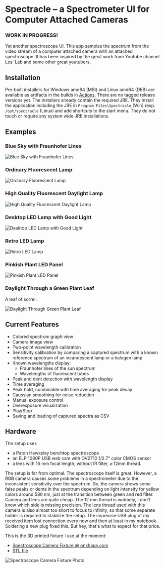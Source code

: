 # Spectracle – a Spectrometer UI for Computer Attached Cameras

### WORK IN PROGRESS!

Yet another spectroscope UI. This app samples the spectrum from the video stream of a computer attached camera with an
attached spectroscope. It has been inspired by the great work from Youtube channel Les' Lab and some other great
youtubers.

## Installation

Pre-built installers for Windows amd64 (MSI) and Linux amd64 (DEB) are available as artifacts in the builds in [Actions](https://github.com/grillbaer/spectracle/actions). There are no tagged release versions yet. The installers already contain the required JRE. They install the application including the JRE in `Program Files\Spectracle` (Win) resp. `/opt/spectracle` (Linux) and add shortcuts to the start menu. They do not touch or require any system wide JRE installations.

## Examples

### Blue Sky with Fraunhofer Lines

![Blue Sky with Fraunhofer Lines](samples/blue_sky_good_calibration.png)

### Ordinary Fluorescent Lamp

![Ordinary Fluorescent Lamp](samples/fluorescent_lamp_good_calibration.png)

### High Quality Fluorescent Daylight Lamp

![High Quality Fluorescent Daylight Lamp](samples/fluorescent_daylight_good_calibration.png)

### Desktop LED Lamp with Good Light

![Desktop LED Lamp with Good Light](samples/led_lamp_good_calibration.png)

### Retro LED Lamp

![Retro LED Lamp](samples/retro_led_good_calibration.png)

### Pinkish Plant LED Panel

![Pinkish Plant LED Panel](samples/plant_light_good_calibration.png)

### Daylight Through a Green Plant Leaf

A leaf of sorrel:

![Daylight Through Green Plant Leaf](samples/daylight_through_green_leaf.png)

## Current Features

* Colored spectrum graph view
* Camera image view
* Two-point wavelength calibration
* Sensitivity calibration by comparing a captured spectrum with a known reference spectrum of an incandescent lamp or a
  halogen lamp
* Known wavelengths display:
    * Fraunhofer lines of the sun spectrum
    * Wavelengths of fluorescent tubes
* Peak and dent detection with wavelength display
* Time averaging
* Peak hold, combinable with time averaging for peak decay
* Gaussian smoothing for noise reduction
* Manual exposure control
* Overexposure visualization
* Play/Stop
* Saving and loading of captured spectra as CSV

## Hardware

The setup uses

* a Paton Hawksley benchtop spectroscope
* an ELP 1080P USB web cam with OV2710 1/2.7" color CMOS sensor
* a lens with 16 mm focal length, without IR filter, ⌀ 12mm thread.

The setup is far from optimal. The spectroscope itself is great. However, a RGB camera causes some problems in a
spectrometer due to the inconsistent sensitivity over the spectrum. So, the camera shows some false peaks or dents in
the spectrum depending on light intensity for yellow colors around 580 nm, just at the transition between green and red
filter. Camera and lens are quite cheap. The 12 mm thread is wobbely, I don't know which side is missing precision.
The lens thread used with this camera is also almost too short to focus to infinity, so that some separate holder is
required to stabilize the setup. The imprecise USB plug of my received item lost connection every now and then at least
in my notebook. Soldering a new plug fixed this. But hey, that's what to expect for that price.

This is the 3D printed fixture I use at the moment:

* [Spectroscope Camera Fixture @ onshape.com](https://cad.onshape.com/documents/067b9cbbfe91eaae340bbdb7/w/bf45124c7a9fedfbfbcc2b60/e/39af0ef3fc2ecf463972dfda)
* [STL file](hardware/fixture-v4.stl)

![Spectroscope Camera Fixture Photo](hardware/fixture-photo.jpg)
